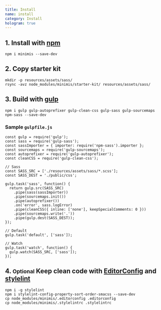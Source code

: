 ```yaml
---
title: Install
name: install
category: Install
hologram: true
---
```

## 1. Install with [npm](https://docs.npmjs.com/getting-started/what-is-npm)

```js_example
npm i minimis --save-dev
```

## 2. Copy starter kit

```js_example
mkdir -p resources/assets/sass/
rsync -avz node_modules/minimis/starter-kit/ resources/assets/sass/
```

## 3. Build with [gulp](https://gulpjs.com/)

```js_example
npm i gulp gulp-autoprefixer gulp-clean-css gulp-sass gulp-sourcemaps npm-sass --save-dev
```

### Sample `gulpfile.js`

```js_example
const gulp = require('gulp');
const sass = require('gulp-sass');
const sassImporter = { importer: require('npm-sass').importer };
const sourcemaps = require('gulp-sourcemaps');
const autoprefixer = require('gulp-autoprefixer');
const cleanCSS = require('gulp-clean-css');

// Sass
const SASS_SRC = ['./resources/assets/sass/*.scss'];
const SASS_DEST = './public/css';

gulp.task('sass', function() {
  return gulp.src(SASS_SRC)
    .pipe(sass(sassImporter))
    .pipe(sourcemaps.init())
    .pipe(autoprefixer())
    .on('error', sass.logError)
    .pipe(cleanCSS({ inline: ['none'], keepSpecialComments: 0 }))
    .pipe(sourcemaps.write('.'))
    .pipe(gulp.dest(SASS_DEST));
});

// Default
gulp.task('default', ['sass']);

// Watch
gulp.task('watch', function() {
  gulp.watch(SASS_SRC, ['sass']);
});
```

## 4. <small class="optional">Optional</small> Keep clean code with [EditorConfig](http://editorconfig.org/) and [stylelint](http://stylelint.io/)

```js_example
npm i -g stylelint
npm i stylelint-config-property-sort-order-smacss --save-dev
cp node_modules/minimis/.editorconfig .editorconfig
cp node_modules/minimis/.stylelintrc .stylelintrc
```
